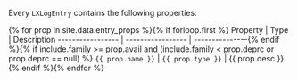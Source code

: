 Every `LXLogEntry` contains the following properties:

{% for prop in site.data.entry_props %}{% if forloop.first %}
Property          | Type              | Description
----------------- | ----------------- | ---------------{% endif %}{% if include.family >= prop.avail and (include.family < prop.deprc or prop.deprc == null) %}
`{{ prop.name }}` | `{{ prop.type }}` | {{ prop.desc }}{% endif %}{% endfor %}

